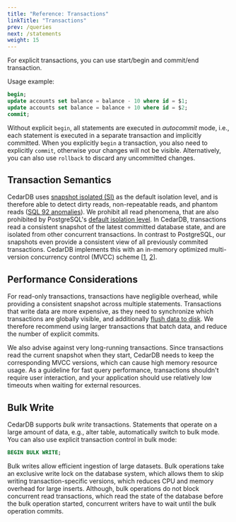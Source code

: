 ```yaml
---
title: "Reference: Transactions"
linkTitle: "Transactions"
prev: /queries
next: /statements
weight: 15
---
```


For explicit transactions, you can use start/begin and commit/end transaction.

Usage example:

```sql
begin;
update accounts set balance = balance - 10 where id = $1;
update accounts set balance = balance + 10 where id = $2;
commit;
```

Without explicit `begin`, all statements are executed in *autocommit* mode, i.e., each statement is executed in a
separate transaction and implicitly committed.
When you explicitly `begin` a transaction, you also need to explicitly `commit`, otherwise your changes will not be
visible.
Alternatively, you can also use `rollback` to discard any uncommitted changes.

## Transaction Semantics

CedarDB uses [snapshot isolated (SI)](https://en.wikipedia.org/wiki/Snapshot_isolation) as the default isolation level, and is therefore able to detect dirty reads, non-repeatable reads, and phantom reads ([SQL 92 anomalies](https://en.wikipedia.org/wiki/Isolation_(database_systems)#Read_Phenomena)).
We prohibit all read phenomena, that are also prohibited by PostgreSQL's [default isolation level](https://www.postgresql.org/docs/current/transaction-iso.html).
In CedarDB, transactions read a consistent snapshot of the latest committed database state, and are isolated from other concurrent transactions.
In contrast to PostgreSQL, our snapshots even provide a consistent view of all previously commited transactions.
CedarDB implements this with an in-memory optimized multi-version concurrency control (MVCC) scheme
[[1](https://db.in.tum.de/~freitag/papers/p2797-freitag.pdf), [2](https://db.in.tum.de/~muehlbau/papers/mvcc.pdf)].

## Performance Considerations

For read-only transactions, transactions have negligible overhead, while providing a consistent snapshot across multiple statements.
Transactions that write data are more expensive, as they need to synchronize which transactions are globally visible, and additionally [flush data to disk](/docs/references/writecache).
We therefore recommend using larger transactions that batch data, and reduce the number of explicit commits.

We also advise against very long-running transactions.
Since transactions read the current snapshot when they start, CedarDB needs to keep the corresponding MVCC versions, which can cause high memory resource usage.
As a guideline for fast query performance, transactions shouldn't require user interaction, and your application should use relatively low timeouts when waiting for external resources.

## Bulk Write

CedarDB supports *bulk write* transactions.
Statements that operate on a large amount of data, e.g., alter table, automatically switch to bulk mode.
You can also use explicit transaction control in bulk mode:

```sql
BEGIN BULK WRITE;
```

Bulk writes allow efficient ingestion of large datasets.
Bulk operations take an exclusive write lock on the database system, which allows them to skip writing transaction-specific versions, which reduces CPU and memory overhead for large inserts.
Although, bulk operations do not block concurrent read transactions, which read the state of the database before the bulk operation started, concurrent writers have to wait until the bulk operation commits.
